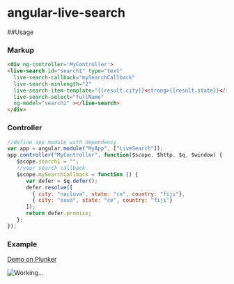 angular-live-search
===========

##Usage

### Markup

```html
<div ng-controller='MyController'>
<live-search id="search1" type="text"
  live-search-callback="mySearchCallback"
  live-search-minlength="2"
  live-search-item-template="{{result.city}}<strong>{{result.state}}</strong><b>{{result.country}}</b>"
  live-search-select="fullName"
  ng-model="search1" ></live-search>
</div>
```

### Controller

```js
//define app module with dependency
var app = angular.module("MyApp", ["LiveSearch"]);
app.controller("MyController", function($scope, $http, $q, $window) {
   $scope.search1 = "";
   //your search callback
   $scope.mySearchCallback = function () {
      var defer = $q.defer();
      defer.resolve([
        { city: "nailuva", state: "ce", country: "fiji"},
        { city: "suva", state: "ce", country: "fiji"}
      ]);
      return defer.promise;
   };
});
```

### Example
[Demo on Plunker](http://plnkr.co/edit/ad3Sq9)

![Working...](/example/oogle.gif)
